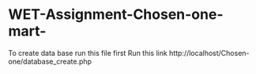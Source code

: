 # WET-Assignment-Chosen-one-mart-

To create data base run this file first
 Run this link
http://localhost/Chosen-one/database_create.php
